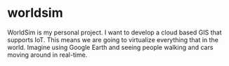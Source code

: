 # worldsim
WorldSim is my personal project. I want to develop a cloud based GIS that supports IoT. This means we are going to virtualize everything that in the world. Imagine using Google Earth and seeing people walking and cars moving around in real-time.
